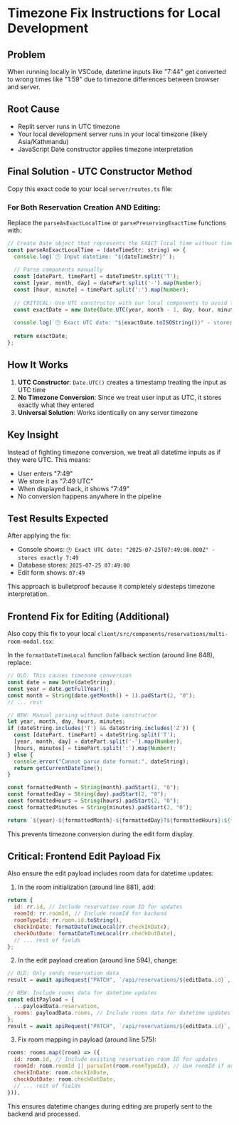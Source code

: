 # Timezone Fix Instructions for Local Development

## Problem
When running locally in VSCode, datetime inputs like "7:44" get converted to wrong times like "1:59" due to timezone differences between browser and server.

## Root Cause
- Replit server runs in UTC timezone
- Your local development server runs in your local timezone (likely Asia/Kathmandu)
- JavaScript Date constructor applies timezone interpretation

## Final Solution - UTC Constructor Method
Copy this exact code to your local `server/routes.ts` file:

### For Both Reservation Creation AND Editing:
Replace the `parseAsExactLocalTime` or `parsePreservingExactTime` functions with:

```javascript
// Create Date object that represents the EXACT local time without timezone shifting
const parseAsExactLocalTime = (dateTimeStr: string) => {
  console.log(`🕐 Input datetime: "${dateTimeStr}"`);
  
  // Parse components manually
  const [datePart, timePart] = dateTimeStr.split('T');
  const [year, month, day] = datePart.split('-').map(Number);
  const [hour, minute] = timePart.split(':').map(Number);
  
  // CRITICAL: Use UTC constructor with our local components to avoid timezone shift
  const exactDate = new Date(Date.UTC(year, month - 1, day, hour, minute, 0));
  
  console.log(`🕐 Exact UTC date: "${exactDate.toISOString()}" - stores exactly ${hour}:${minute.toString().padStart(2, '0')}`);
  
  return exactDate;
};
```

## How It Works
1. **UTC Constructor**: `Date.UTC()` creates a timestamp treating the input as UTC time
2. **No Timezone Conversion**: Since we treat user input as UTC, it stores exactly what they entered
3. **Universal Solution**: Works identically on any server timezone

## Key Insight
Instead of fighting timezone conversion, we treat all datetime inputs as if they were UTC. This means:
- User enters "7:49" 
- We store it as "7:49 UTC"
- When displayed back, it shows "7:49" 
- No conversion happens anywhere in the pipeline

## Test Results Expected
After applying the fix:
- Console shows: `🕐 Exact UTC date: "2025-07-25T07:49:00.000Z" - stores exactly 7:49`
- Database stores: `2025-07-25 07:49:00`
- Edit form shows: `07:49`

This approach is bulletproof because it completely sidesteps timezone interpretation.

## Frontend Fix for Editing (Additional)
Also copy this fix to your local `client/src/components/reservations/multi-room-modal.tsx`:

In the `formatDateTimeLocal` function fallback section (around line 848), replace:
```javascript
// OLD: This causes timezone conversion
const date = new Date(dateString);
const year = date.getFullYear();
const month = String(date.getMonth() + 1).padStart(2, "0");
// ... rest

// NEW: Manual parsing without Date constructor
let year, month, day, hours, minutes;
if (dateString.includes('T') && dateString.includes('Z')) {
  const [datePart, timePart] = dateString.split('T');
  [year, month, day] = datePart.split('-').map(Number);
  [hours, minutes] = timePart.split(':').map(Number);
} else {
  console.error("Cannot parse date format:", dateString);
  return getCurrentDateTime();
}

const formattedMonth = String(month).padStart(2, "0");
const formattedDay = String(day).padStart(2, "0");
const formattedHours = String(hours).padStart(2, "0");
const formattedMinutes = String(minutes).padStart(2, "0");

return `${year}-${formattedMonth}-${formattedDay}T${formattedHours}:${formattedMinutes}`;
```

This prevents timezone conversion during the edit form display.

## Critical: Frontend Edit Payload Fix
Also ensure the edit payload includes room data for datetime updates:

1. In the room initialization (around line 881), add:
```javascript
return {
  id: rr.id, // Include reservation room ID for updates
  roomId: rr.roomId, // Include roomId for backend
  roomTypeId: rr.room.id.toString(),
  checkInDate: formatDateTimeLocal(rr.checkInDate),
  checkOutDate: formatDateTimeLocal(rr.checkOutDate),
  // ... rest of fields
};
```

2. In the edit payload creation (around line 594), change:
```javascript
// OLD: Only sends reservation data
result = await apiRequest("PATCH", `/api/reservations/${editData.id}`, payloadData.reservation);

// NEW: Include rooms data for datetime updates
const editPayload = {
  ...payloadData.reservation,
  rooms: payloadData.rooms, // Include rooms data for datetime updates
};
result = await apiRequest("PATCH", `/api/reservations/${editData.id}`, editPayload);
```

3. Fix room mapping in payload (around line 575):
```javascript
rooms: rooms.map((room) => ({
  id: room.id, // Include existing reservation room ID for updates
  roomId: room.roomId || parseInt(room.roomTypeId), // Use roomId if available
  checkInDate: room.checkInDate,
  checkOutDate: room.checkOutDate,
  // ... rest of fields
})),
```

This ensures datetime changes during editing are properly sent to the backend and processed.